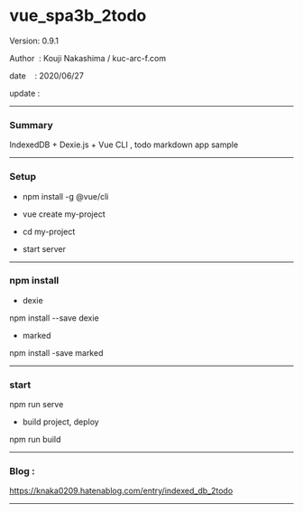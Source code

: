 ﻿# vue_spa3b_2todo

 Version: 0.9.1

 Author  : Kouji Nakashima / kuc-arc-f.com

 date    : 2020/06/27

 update  :

***
### Summary

IndexedDB + Dexie.js + Vue CLI , todo markdown app sample

***
### Setup

* npm install -g @vue/cli

* vue create my-project

* cd my-project

* start server

***
### npm install

* dexie

npm install --save dexie

* marked

npm install -save marked

***
### start
npm run serve

* build project, deploy

npm run build

***
### Blog :

https://knaka0209.hatenablog.com/entry/indexed_db_2todo

***

